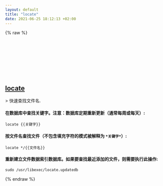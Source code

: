 ```yaml
---
layout: default
title: "locate"
date: 2021-06-25 18:12:13 +02:00
---
```

{% raw %}
<h2 id="locate">
  <a href="/zh/osx/locate.html">locate</a> <a href="#locate"><svg class="icon">
    <use href="/assets/images/unicode_sprite.svg#link" />
  </svg></a>
</h2>
> 快速查找文件名.

#### 在数据库中查找关键字。注意：数据库定期重新更新（通常每周或每天）:
```shell
locate {{关键字}}
```
#### 按文件名查找文件（不包含填充字符的模式被解释为 `*关键字*`）:
```shell
locate */{{文件名}}
```
#### 重新建立文件数据索引数据库。如果要查找最近添加的文件，则需要执行此操作:
```shell
sudo /usr/libexec/locate.updatedb
```
{% endraw %}